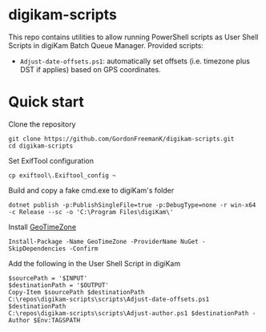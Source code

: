 # digikam-scripts

This repo contains utilities to allow running PowerShell scripts as User Shell Scripts in digiKam Batch Queue Manager. Provided scripts:

- `Adjust-date-offsets.ps1`: automatically set offsets (i.e. timezone plus DST if applies) based on GPS coordinates.

# Quick start

Clone the repository
```
git clone https://github.com/GordonFreemanK/digikam-scripts.git
cd digikam-scripts
```

Set ExifTool configuration
```
cp exiftool\.Exiftool_config ~
```

Build and copy a fake cmd.exe to digiKam's folder
```
dotnet publish -p:PublishSingleFile=true -p:DebugType=none -r win-x64 -c Release --sc -o 'C:\Program Files\digiKam\'
```

Install [GeoTimeZone](https://github.com/mattjohnsonpint/GeoTimeZone)
```
Install-Package -Name GeoTimeZone -ProviderName NuGet -SkipDependencies -Confirm
```

Add the following in the User Shell Script in digiKam
```
$sourcePath = '$INPUT'
$destinationPath = '$OUTPUT'
Copy-Item $sourcePath $destinationPath
C:\repos\digikam-scripts\scripts\Adjust-date-offsets.ps1 $destinationPath
C:\repos\digikam-scripts\scripts\Adjust-author.ps1 $destinationPath -Author $Env:TAGSPATH
```